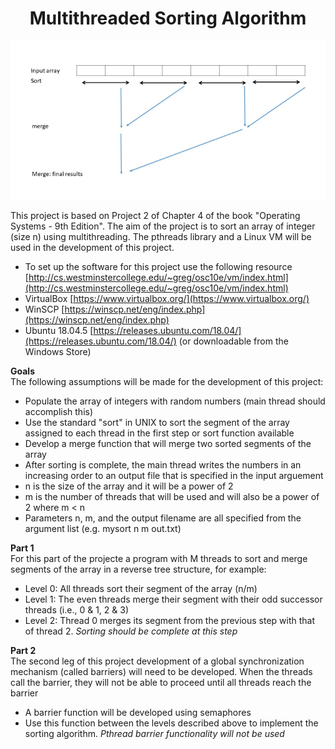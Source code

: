 <h1 align="center">Multithreaded Sorting Algorithm</h1>

<p align="center">
  <img src=/msort.PNG>
</p>

This project is based on Project 2 of Chapter 4 of the book "Operating Systems - 9th Edition". The aim of the project is to sort an array of integer (size n) using multithreading. The pthreads library and a Linux VM will be used in the development of this project.
- To set up the software for this project use the following resource [http://cs.westminstercollege.edu/~greg/osc10e/vm/index.html](http://cs.westminstercollege.edu/~greg/osc10e/vm/index.html)
- VirtualBox [https://www.virtualbox.org/](https://www.virtualbox.org/)
- WinSCP [https://winscp.net/eng/index.php](https://winscp.net/eng/index.php)
- Ubuntu 18.04.5 [https://releases.ubuntu.com/18.04/](https://releases.ubuntu.com/18.04/) (or downloadable from the Windows Store)

**Goals**
<br>The following assumptions will be made for the development of this project:
- Populate the array of integers with random numbers (main thread should accomplish this)
- Use the standard "sort" in UNIX to sort the segment of the array assigned to each thread in the first step or sort function available
- Develop a merge function that will merge two sorted segments of the array
- After sorting is complete, the main thread writes the numbers in an increasing order to an output file that is specified in the input arguement
- n is the size of the array and it will be a power of 2
- m is the number of threads that will be used and will also be a power of 2 where m < n
- Parameters n, m, and the output filename are all specified from the argument list (e.g. mysort n m out.txt)

**Part 1**
<br>For this part of the projecte a program with M threads to sort and merge segments of the array in a reverse tree structure, for example: </p>
- Level 0: All threads sort their segment of the array (n/m)</br>
- Level 1: The even threads merge their segment with their odd successor threads (i.e., 0 & 1, 2 & 3)
- Level 2: Thread 0 merges its segment from the previous step with that of thread 2. _Sorting should be complete at this step_

**Part 2**
<br>The second leg of this project development of a global synchronization mechanism (called barriers) will need to be developed. When the threads call the barrier, they will not be able to proceed until all threads reach the barrier</br>
- A barrier function will be developed using semaphores
- Use this function between the levels described above to implement the sorting algorithm. _Pthread barrier functionality will not be used_
